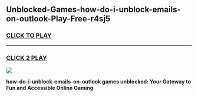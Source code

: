 
## Unblocked-Games-how-do-i-unblock-emails-on-outlook-Play-Free-r4sj5
<h3>
<a href="https://premium76.site?title=how-do-i-unblock-emails-on-outlook&ref=23A">CLICK TO PLAY</a></h3>
<hr>

<h3>
<a href="https://premium76.site?title=how-do-i-unblock-emails-on-outlook&ref=23A">CLICK 2 PLAY</a>
  
</h3>

<a href="https://premium76.site?title=how-do-i-unblock-emails-on-outlook&ref=23A"><img src="https://clearcache.store/games.png"></a>


**how-do-i-unblock-emails-on-outlook games unblocked: Your Gateway to Fun and Accessible Online Gaming**
